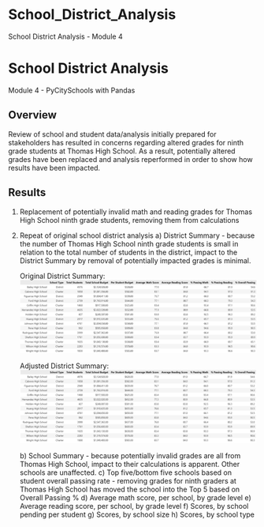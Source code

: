 # School_District_Analysis
School District Analysis - Module 4

# School District Analysis
Module 4 - PyCitySchools with Pandas

## Overview
Review of school and student data/analysis initially prepared for stakeholders has resulted in concerns regarding altered grades for ninth grade students at Thomas High School.  As a result, potentially
altered grades have been replaced and analysis reperformed in order to show how results have been impacted.  

## Results
1.  Replacement of potentially invalid math and reading grades for Thomas High School ninth grade students, removing them from calculations
2.  Repeat of original school district analysis
    a)  District Summary - because the number of Thomas High School ninth grade students is small in relation to the total number of students in the district, impact to
        the District Summary by removal of potentially impacted grades is minimal.

	Original District Summary:
	![District Summary w/ Thomas High 9th Grade](/Resources/Image_Orig_School_Summary.png)

	Adjusted District Summary:
	![District Summary w/out Thomas High 9th Grade](/Resources/Image_Adj_School_Summary.png)
  
    b)	School Summary - because potentially invalid grades are all from Thomas High School, impact to their calculations is apparent.  Other schools are unaffected.
    c)  Top five/bottom five schools based on student overall passing rate - removing grades for ninth graders at Thomas High School has moved the school into the Top 5 based on Overall Passing %
    d)  Average math score, per school, by grade level
    e)  Average reading score, per school, by grade level
    f)  Scores, by school pending per student
    g)  Scores, by school size
    h)  Scores, by school type
